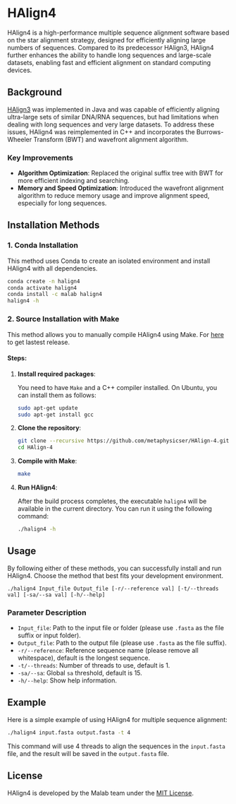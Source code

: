 # HAlign4

HAlign4 is a high-performance multiple sequence alignment software based on the star alignment strategy, designed for efficiently aligning large numbers of sequences. Compared to its predecessor HAlign3, HAlign4 further enhances the ability to handle long sequences and large-scale datasets, enabling fast and efficient alignment on standard computing devices.

## Background
[HAlign3](https://github.com/malabz/HAlign-3) was implemented in Java and was capable of efficiently aligning ultra-large sets of similar DNA/RNA sequences, but had limitations when dealing with long sequences and very large datasets. To address these issues, HAlign4 was reimplemented in C++ and incorporates the Burrows-Wheeler Transform (BWT) and wavefront alignment algorithm.

### Key Improvements
- **Algorithm Optimization**: Replaced the original suffix tree with BWT for more efficient indexing and searching.
- **Memory and Speed Optimization**: Introduced the wavefront alignment algorithm to reduce memory usage and improve alignment speed, especially for long sequences.


## Installation Methods

### 1. Conda Installation

This method uses Conda to create an isolated environment and install HAlign4 with all dependencies.
   
```bash
conda create -n halign4
conda activate halign4
conda install -c malab halign4
halign4 -h
```


### 2. Source Installation with Make

This method allows you to manually compile HAlign4 using Make. For [here](https://github.com/metaphysicser/HAlign-4/releases) to get lastest release.

#### Steps:

1. **Install required packages**:

   You need to have `Make` and a C++ compiler installed. On Ubuntu, you can install them as follows:

   ```bash
   sudo apt-get update
   sudo apt-get install gcc
   ```

2. **Clone the repository**:

   ```bash
   git clone --recursive https://github.com/metaphysicser/HAlign-4.git
   cd HAlign-4
   ```

3. **Compile with Make**:

   ```bash
   make
   ```

4. **Run HAlign4**:

   After the build process completes, the executable `halign4` will be available in the current directory. You can run it using the following command:

   ```bash
   ./halign4 -h
   ```
## Usage
By following either of these methods, you can successfully install and run HAlign4. Choose the method that best fits your development environment.
```
./halign4 Input_file Output_file [-r/--reference val] [-t/--threads val] [-sa/--sa val] [-h/--help]
```

### Parameter Description
- `Input_file`: Path to the input file or folder (please use `.fasta` as the file suffix or input folder).
- `Output_file`: Path to the output file (please use `.fasta` as the file suffix).
- `-r/--reference`: Reference sequence name (please remove all whitespace), default is the longest sequence.
- `-t/--threads`: Number of threads to use, default is 1.
- `-sa/--sa`: Global `sa` threshold, default is 15.
- `-h/--help`: Show help information.

## Example
Here is a simple example of using HAlign4 for multiple sequence alignment:

```bash
./halign4 input.fasta output.fasta -t 4
```

This command will use 4 threads to align the sequences in the `input.fasta` file, and the result will be saved in the `output.fasta` file.

## License
HAlign4 is developed by the Malab team under the [MIT License](https://github.com/metaphysicser/HAlign-4/blob/main/LICENSE).


